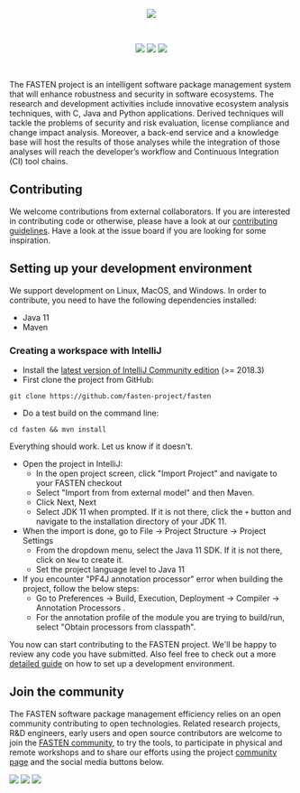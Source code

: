 <p align="center">
    <img src="https://user-images.githubusercontent.com/45048351/89221900-bdad6400-d5dc-11ea-8136-533875bbee8e.jpg">
</p>
<br/>
<p align="center">
    <a href="https://github.com/fasten-project/fasten/actions" alt="GitHub Workflow Status">
        <img src="https://img.shields.io/github/workflow/status/fasten-project/fasten/Java%20CI?logo=GitHub%20Actions&logoColor=white&style=for-the-badge" /></a>
    <a href="https://github.com/fasten-project/fasten/releases" alt="GitHub Workflow Status">
                <img src="https://img.shields.io/github/v/release/fasten-project/fasten?logo=GitHub&style=for-the-badge" /></a>
    <a href="https://gitter.im/fasten-public" alt="Gitter">
            <img src="https://img.shields.io/gitter/room/fasten-project/fasten?style=for-the-badge&logo=gitter" /></a>
</p>
<br/>

The FASTEN project is an intelligent software package management system that will enhance robustness and security in
software ecosystems. The research and development activities include innovative ecosystem analysis techniques, with C,
Java and Python applications. Derived techniques will tackle the problems of security and risk evaluation, license
compliance and change impact analysis. Moreover, a back-end service and a knowledge base will host the results of those
analyses while the integration of those analyses will reach the developer’s workflow and Continuous Integration (CI)
tool chains.

## Contributing

We welcome contributions from external collaborators. If you are interested in contributing code or otherwise, please
have a look at our [contributing guidelines](https://github.com/fasten-project/fasten/blob/master/CONTRIBUTING.md). Have
a look at the issue board if you are looking for some inspiration.

## Setting up your development environment

We support development on Linux, MacOS, and Windows. In order to contribute, you need to have the following dependencies
installed:

- Java 11
- Maven

### Creating a workspace with IntelliJ

- Install the [latest version of IntelliJ Community edition](https://www.jetbrains.com/idea/download/#section=mac) (>=
  2018.3)
- First clone the project from GitHub:

```
git clone https://github.com/fasten-project/fasten
```

- Do a test build on the command line:

```
cd fasten && mvn install
``` 

Everything should work. Let us know if it doesn't.

- Open the project in IntelliJ:
  - In the open project screen, click "Import Project" and navigate to your FASTEN checkout
  - Select "Import from from external model" and then Maven.
  - Click Next, Next
  - Select JDK 11 when prompted. If it is not there, click the
    `+` button and navigate to the installation directory of your JDK 11.
- When the import is done, go to File -> Project Structure -> Project Settings
  - From the dropdown menu, select the Java 11 SDK. If it is not there, click on `New` to create it.
  - Set the project language level to Java 11
- If you encounter "PF4J annotation processor" error when building the project, follow the below steps:
  - Go to Preferences -> Build, Execution, Deployment -> Compiler -> Annotation Processors .
  - For the annotation profile of the module you are trying to build/run, select "Obtain processors from classpath".

You now can start contributing to the FASTEN project. We'll be happy to review any code you have submitted. Also feel
free to check out a more [detailed guide](https://github.com/fasten-project/fasten/wiki/Development-Environment) on how
to set up a development environment.

## Join the community

The FASTEN software package management efficiency relies on an open community contributing to open technologies. Related
research projects, R&D engineers, early users and open source contributors are welcome to join
the [FASTEN community](https://www.fasten-project.eu/view/Main/Community), to try the tools, to participate in physical
and remote workshops and to share our efforts using the
project [community page](https://www.fasten-project.eu/view/Main/Community) and the social media buttons below.
<p>
    <a href="http://www.twitter.com/FastenProject" alt="Fasten Twitter">
        <img src="https://img.shields.io/badge/%20-Twitter-%231DA1F2?logo=Twitter&style=for-the-badge&logoColor=white" /></a>
    <a href="http://www.slideshare.net/FastenProject" alt="GitHub Workflow Status">
                <img src="https://img.shields.io/badge/%20-SlideShare-%230077B5?logo=slideshare&style=for-the-badge&logoColor=white" /></a>
    <a href="http://www.linkedin.com/groups?gid=12172959" alt="Gitter">
            <img src="https://img.shields.io/badge/%20-LinkedIn-%232867B2?logo=linkedin&style=for-the-badge&logoColor=white" /></a>
</p>
